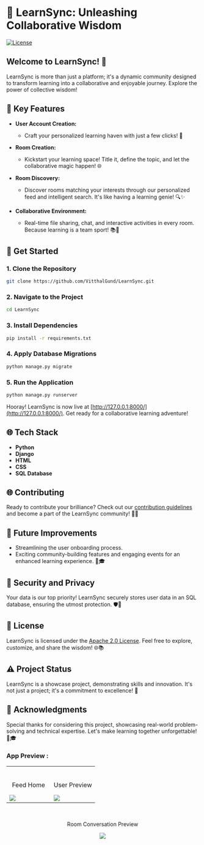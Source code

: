# 🚀 LearnSync: Unleashing Collaborative Wisdom

[![License](https://img.shields.io/badge/License-Apache%202.0-blue.svg)](https://opensource.org/licenses/Apache-2.0)

## Welcome to LearnSync! 🌟

LearnSync is more than just a platform; it's a dynamic community designed to transform learning into a collaborative and enjoyable journey. Explore the power of collective wisdom!

## 🌈 Key Features

- **User Account Creation:**
  - Craft your personalized learning haven with just a few clicks! 🚀

- **Room Creation:**
  - Kickstart your learning space! Title it, define the topic, and let the collaborative magic happen! 🌐

- **Room Discovery:**
  - Discover rooms matching your interests through our personalized feed and intelligent search. It's like having a learning genie! 🔍✨

- **Collaborative Environment:**
  - Real-time file sharing, chat, and interactive activities in every room. Because learning is a team sport! 📚💬

## 🚀 Get Started

### 1. Clone the Repository
   ```bash
   git clone https://github.com/VitthalGund/LearnSync.git
   ```

### 2. Navigate to the Project
   ```bash
   cd LearnSync
   ```

### 3. Install Dependencies
   ```bash
   pip install -r requirements.txt
   ```

### 4. Apply Database Migrations
   ```bash
   python manage.py migrate
   ```

### 5. Run the Application
   ```bash
   python manage.py runserver
   ```

   Hooray! LearnSync is now live at [http://127.0.0.1:8000/](http://127.0.0.1:8000/). Get ready for a collaborative learning adventure!

## 🌐 Tech Stack

- **Python**
- **Django**
- **HTML**
- **CSS**
- **SQL Database**

## 🌐 Contributing

Ready to contribute your brilliance? Check out our [contribution guidelines](CONTRIBUTING.md) and become a part of the LearnSync community! 🤝🚀

## 🚀 Future Improvements

- Streamlining the user onboarding process.
- Exciting community-building features and engaging events for an enhanced learning experience. 🎉🎓

## 🔐 Security and Privacy

Your data is our top priority! LearnSync securely stores user data in an SQL database, ensuring the utmost protection. 🛡️💼

## 📝 License

LearnSync is licensed under the [Apache 2.0 License](LICENSE). Feel free to explore, customize, and share the wisdom! 🌐📚

## ⚠️ Project Status

LearnSync is a showcase project, demonstrating skills and innovation. It's not just a project; it's a commitment to excellence! 🌟

## 🙏 Acknowledgments

Special thanks for considering this project, showcasing real-world problem-solving and technical expertise. Let's make learning together unforgettable! 🚀🎓

### App Preview :
<div align="center">
<table width="100%"> 
<tr>
<td width="50%">      
&nbsp; 
<br>
<p align="center">
  Feed Home
</p>
  <img src="https://github.com/VitthalGund/StudyBuddy/assets/97181033/fa1f1aac-9f62-4ac7-874b-178bef3c539d">

</td> 
<td width="50%">
<br>
<p align="center">
  User Preview
</p>
<img src="https://github.com/VitthalGund/StudyBuddy/assets/97181033/dfbc6149-58e0-4c7d-b3aa-c7a0fe77ef34">


</td>
</table>

<td width="50%">
<br>
<p align="center">
  Room Conversation Preview
</p>
<img src="https://github.com/VitthalGund/StudyBuddy/assets/97181033/caf738e2-bf25-4c30-ab0b-571297ccff4b">

</td>
</table>


